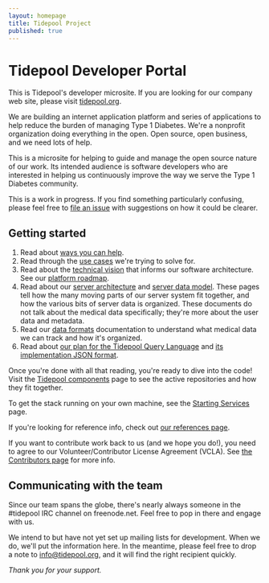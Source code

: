 ```yaml
---
layout: homepage
title: Tidepool Project
published: true
---
```


# Tidepool Developer Portal

This is Tidepool's developer microsite. If you are looking for our company web site, please visit [tidepool.org](https://tidepool.org).

We are building an internet application platform and series of applications to help reduce the burden of managing Type 1 Diabetes. We're a nonprofit organization doing everything in the open. Open source, open business, and we need lots of help.

This is a microsite for helping to guide and manage the open source nature of our work. Its intended audience is software developers who are interested in helping us continuously improve the way we serve the Type 1 Diabetes community.

This is a work in progress. If you find something particularly confusing, please feel free to [file an issue](https://github.com/tidepool-org/tidepool-org.github.io/issues) with suggestions on how it could be clearer.

## Getting started

1. Read about [ways you can help](how-to-help).
1. Read through the [use cases](use-cases) we're trying to solve for.
1. Read about the [technical vision](platform-overview) that informs our software architecture. See our [platform roadmap](platform-roadmap).
1. Read about our [server architecture](server-architecture) and [server data model](server-data-organization). These pages tell how the many moving parts of our server system fit together, and how the various bits of server data is organized. These documents do not talk about the medical data specifically; they're more about the user data and metadata.
1. Read our [data formats](data-model/v1) documentation to understand what medical data we can track and how it's organized.
1. Read about [our plan for the Tidepool Query Language](queries-and-notifications) and [its implementation JSON format](query-implementation).

Once you're done with all that reading, you're ready to dive into the code! Visit the [Tidepool components](tidepool-components) page to see the active repositories and how they fit together.

To get the stack running on your own machine, see the [Starting Services](starting-up-services) page.

If you're looking for reference info, check out [our references page](references).

If you want to contribute work back to us (and we hope you do!), you need to agree to our Volunteer/Contributor License Agreement (VCLA). See [the Contributors page](contributors) for more info.

## Communicating with the team

Since our team spans the globe, there's nearly always someone in the #tidepool IRC channel on freenode.net. Feel free to pop in there and engage with us.

We intend to but have not yet set up mailing lists for development. When we do, we'll put the information here. In the meantime, please feel free to drop a note to [info@tidepool.org](mailto://info@tidepool.org), and it will find the right recipient quickly.

*Thank you for your support.*
